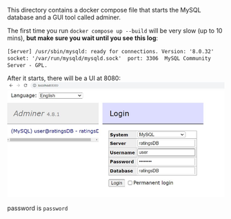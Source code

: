 This directory contains a docker compose file that starts the MySQL database and a GUI tool called adminer.

The first time you run `docker compose up --build` will be very slow (up to 10 mins), **but make sure you wait until you see this log**:
```
[Server] /usr/sbin/mysqld: ready for connections. Version: '8.0.32'  socket: '/var/run/mysqld/mysqld.sock'  port: 3306  MySQL Community Server - GPL.
```


After it starts, there will be a UI at 8080:
![admin GUI login information](./adminer.jpg)

password is `password`
